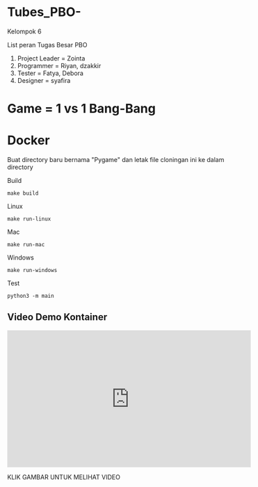 
# Tubes_PBO-
Kelompok 6 

List peran Tugas Besar PBO 

1. Project Leader = Zointa
2. Programmer = Riyan, dzakkir 
3. Tester = Fatya, Debora
4. Designer = syafira 

Game = 1 vs 1 Bang-Bang
=======
# Docker


Buat directory baru bernama "Pygame" dan letak file cloningan ini ke dalam directory

Build

    make build

Linux

    make run-linux

Mac

    make run-mac

Windows

    make run-windows


Test

    python3 -m main


## Video Demo Kontainer
<p align = "center">
<iframe width="560" height="315" src="https://www.youtube.com/embed/fJGWkbZHdWo" title="YouTube video player" frameborder="0" allow="accelerometer; autoplay; clipboard-write; encrypted-media; gyroscope; picture-in-picture" allowfullscreen></iframe>
</p>

KLIK GAMBAR UNTUK MELIHAT VIDEO



